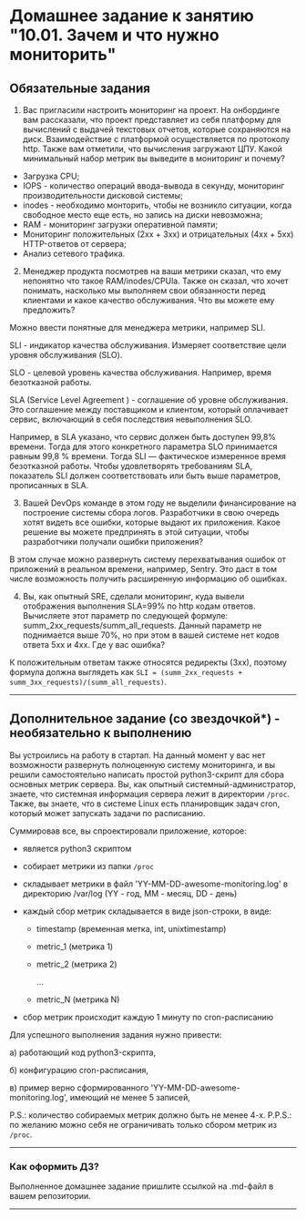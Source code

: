 # Домашнее задание к занятию "10.01. Зачем и что нужно мониторить"

## Обязательные задания

1. Вас пригласили настроить мониторинг на проект. На онбординге вам рассказали, что проект представляет из себя 
платформу для вычислений с выдачей текстовых отчетов, которые сохраняются на диск. Взаимодействие с платформой 
осуществляется по протоколу http. Также вам отметили, что вычисления загружают ЦПУ. Какой минимальный набор метрик вы
выведите в мониторинг и почему?

- Загрузка CPU;
- IOPS - количество операций ввода-вывода в секунду, мониторинг производительности дисковой системы;
- inodes - необходимо монторить, чтобы не возникло ситуации, когда свободное место еще есть, но запись на диски невозможна;
- RAM - мониторинг загрузки оперативной памяти;
- Мониторинг положительных (2xx + 3xx) и отрицательных (4xx + 5xx) HTTP-ответов от сервера;
- Анализ сетевого трафика.

2. Менеджер продукта посмотрев на ваши метрики сказал, что ему непонятно что такое RAM/inodes/CPUla. Также он сказал, 
что хочет понимать, насколько мы выполняем свои обязанности перед клиентами и какое качество обслуживания. Что вы 
можете ему предложить?

Можно ввести понятные для менеджера метрики, например SLI.

SLI - индикатор качества обслуживания. Измеряет соответствие цели уровня обслуживания (SLO).

SLO - целевой уровень качества обслуживания. Например, время безотказной работы.

SLA (Service Level Agreement ) - соглашение об уровне обслуживания. Это соглашение между поставщиком и клиентом, который оплачивает сервис, включающий в себя последствия невыполнения SLO.

Например, в SLA указано, что сервис должен быть доступен 99,8% времени. Тогда для этого конкретного параметра SLO принимается равным 99,8 % времени. Тогда SLI — фактическое измеренное время безотказной работы. Чтобы удовлетворять требованиям SLA, показатель SLI должен соответствовать или быть выше параметров, прописанных в SLA.


3. Вашей DevOps команде в этом году не выделили финансирование на построение системы сбора логов. Разработчики в свою 
очередь хотят видеть все ошибки, которые выдают их приложения. Какое решение вы можете предпринять в этой ситуации, 
чтобы разработчики получали ошибки приложения?

В этом случае можно развернуть систему перехватывания ошибок от приложений в реальном времени, например, Sentry. Это даст в том числе возможность получить расширенную информацию об ошибках.

4. Вы, как опытный SRE, сделали мониторинг, куда вывели отображения выполнения SLA=99% по http кодам ответов. 
Вычисляете этот параметр по следующей формуле: summ_2xx_requests/summ_all_requests. Данный параметр не поднимается выше 
70%, но при этом в вашей системе нет кодов ответа 5xx и 4xx. Где у вас ошибка?

К положительным ответам также относятся редиректы (3хх), поэтому формула должна выглядеть как `SLI = (summ_2xx_requests + summ_3xx_requests)/(summ_all_requests)`.


---

## Дополнительное задание (со звездочкой*) - необязательно к выполнению

Вы устроились на работу в стартап. На данный момент у вас нет возможности развернуть полноценную систему 
мониторинга, и вы решили самостоятельно написать простой python3-скрипт для сбора основных метрик сервера. Вы, как 
опытный системный-администратор, знаете, что системная информация сервера лежит в директории `/proc`. 
Также, вы знаете, что в системе Linux есть  планировщик задач cron, который может запускать задачи по расписанию.

Суммировав все, вы спроектировали приложение, которое:
- является python3 скриптом
- собирает метрики из папки `/proc`
- складывает метрики в файл 'YY-MM-DD-awesome-monitoring.log' в директорию /var/log 
(YY - год, MM - месяц, DD - день)
- каждый сбор метрик складывается в виде json-строки, в виде:
  + timestamp (временная метка, int, unixtimestamp)
  + metric_1 (метрика 1)
  + metric_2 (метрика 2)
  
     ...
     
  + metric_N (метрика N)
  
- сбор метрик происходит каждую 1 минуту по cron-расписанию

Для успешного выполнения задания нужно привести:

а) работающий код python3-скрипта,

б) конфигурацию cron-расписания,

в) пример верно сформированного 'YY-MM-DD-awesome-monitoring.log', имеющий не менее 5 записей,

P.S.: количество собираемых метрик должно быть не менее 4-х.
P.P.S.: по желанию можно себя не ограничивать только сбором метрик из `/proc`.

---

### Как оформить ДЗ?

Выполненное домашнее задание пришлите ссылкой на .md-файл в вашем репозитории.

---

